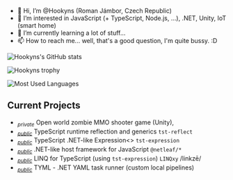 - 👋 Hi, I’m @Hookyns (Roman Jámbor, Czech Republic)
- 👀 I’m interested in JavaScript (+ TypeScript, Node.js, ...), .NET, Unity, IoT (smart home)
- 🌱 I’m currently learning a lot of stuff...
- 📫 How to reach me... well, that's a good question, I'm quite bussy. :D

![Hookyns's GitHub stats](https://github-readme-stats.vercel.app/api?username=hookyns&count_private=true&theme=nord)

![Hookyns trophy](https://github-profile-trophy.vercel.app/?username=hookyns&theme=nord&row=1&margin-w=20)

![Most Used Languages](https://github-readme-stats.vercel.app/api/top-langs/?username=hookyns&layout=compact&theme=nord)

<!---
THEME tokyonight looks better for me, but trophy is bugged with that theme.

![Hookyns's GitHub stats](https://github-readme-stats.vercel.app/api?username=hookyns&count_private=true&theme=tokyonight)
![Most Used Languages](https://github-readme-stats.vercel.app/api/top-langs/?username=hookyns&layout=compact&theme=tokyonight)
--->

## Current Projects
* <sub><i>private</i></sub> Open world zombie MMO shooter game (Unity),
* <sub><i><a href="https://github.com/Hookyns/ts-reflection">public</a></i></sub> TypeScript runtime reflection and generics `tst-reflect`
* <sub><i><a href="https://github.com/Hookyns/tst-expression">public</a></i></sub> TypeScript .NET-like Expression<> `tst-expression`
* <sub><i><a href="https://github.com/Hookyns/NetLeaf">public</a></i></sub> .NET-like host framework for JavaScript `@netleaf/*`
* <sub><i><a href="https://github.com/Hookyns/linqxy">public</a></i></sub> LINQ for TypeScript (using `tst-expression`) `LINQxy` /linkzē/
* <sub><i><a href="https://github.com/Hookyns/tyml">public</a></i></sub> TYML - .NET YAML task runner (custom local pipelines)
